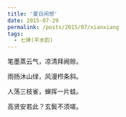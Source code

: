 ```yaml
---
title: '夏日闲想'
date: 2015-07-29 
permalink: /posts/2015/07/xianxiang 
tags:
  - 七律(平水韵)
---
```


笔墨蒸云气，凉清拜阙赊。

雨扬沐山绿，风漫栉条斜。

人荡三枝雀，蝉挥一片蛙。

高贤安若此？玄鬓不须嗟。